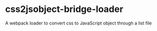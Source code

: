 # css2jsobject-bridge-loader
A webpack loader to convert css to JavaScript object through a list file
